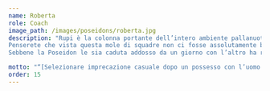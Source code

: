 ```yaml
---
name: Roberta
role: Coach
image_path: /images/poseidons/roberta.jpg
description: "Rupi è la colonna portante dell’intero ambiente pallanuotistico della Canottieri Milano e abbiamo perso il conto di quante squadre alleni tra tutte le formazioni giovanili e master di ambo i sessi. 
Penserete che vista questa mole di squadre non ci fosse assolutamente bisogno di aggiungere anche la Poseidon: beh, probabilmente avete ragione, ma oramai è tardi per farci venire i sensi di colpa. 
Sebbene la Poseidon le sia caduta addosso da un giorno con l’altro ha riorganizzato gli allenamenti rendendoli più tosti e ha definitivamente tolto il veto alle imprecazioni quando facciamo qualche cazzata (quindi spesso). Ma giustamente come ci ha detto Rupi a inizio stagione: “Da adesso vi tratto come qualsiasi delle mie altre squadre.”"

motto: "“[Selezionare imprecazione casuale dopo un possesso con l’uomo in più finito direttamente nel cestino dell’umido.]”"
order: 15
---
```

